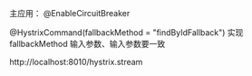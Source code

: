 主应用：  @EnableCircuitBreaker

@HystrixCommand(fallbackMethod = "findByIdFallback")
实现 fallbackMethod 输入参数、输入参数要一致

http://localhost:8010/hystrix.stream